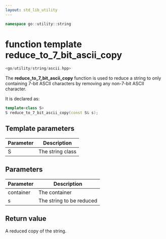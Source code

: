 ```yaml
---
layout: std_lib_utility
---
```


```c++
namespace go::utility::string
```

# function template reduce_to_7_bit_ascii_copy

```c++
<go/utility/string/ascii.hpp>
```

The **reduce_to_7_bit_ascii_copy** function is used to reduce a string to only
containing 7-bit ASCII characters by removing any non-7-bit ASCII character.

It is declared as:

```c++
template<class S>
S reduce_to_7_bit_ascii_copy(const S& s);
```

## Template parameters

Parameter | Description
-|-
S|The string class

## Parameters

Parameter | Description
-|-
container|The container
s|The string to be reduced

## Return value

A reduced copy of the string.
